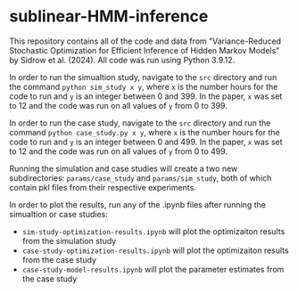 # sublinear-HMM-inference

This repository contains all of the code and data from "Variance-Reduced Stochastic Optimization for Efficient Inference of Hidden Markov Models" by Sidrow et al. (2024). All code was run using Python 3.9.12.

In order to run the simualtion study, navigate to the `src` directory and run the command `python sim_study x y`, where `x` is the number hours for the code to run and `y` is an integer between 0 and 399. In the paper, `x` was set to 12 and the code was run on all values of `y` from 0 to 399.

In order to run the case study, navigate to the `src` directory and run the command `python case_study.py x y`, where `x` is the number hours for the code to run and `y` is an integer between 0 and 499. In the paper, `x` was set to 12 and the code was run on all values of `y` from 0 to 499.

Running the simulation and case studies will create a two new subdirectories: `params/case_study` and `params/sim_study`, both of which contain pkl files from their respective experiments.

In order to plot the results, run any of the .ipynb files after running the simualtion or case studies:

- `sim-study-optimization-results.ipynb` will plot the optimizaiton results from the simulation study
- `case-study-optimization-results.ipynb` will plot the optimizaiton results from the case study
- `case-study-model-results.ipynb` will plot the parameter estimates from the case study
